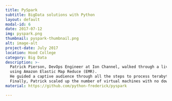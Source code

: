 ```yaml
---
title: PySpark
subtitle: BigData solutions with Python
layout: default
modal-id: 6
date: 2017-07-12
img: pyspark.png
thumbnail: pyspark-thumbnail.png
alt: image-alt
project-date: July 2017
location: Hood College
category: Big Data
description: >-
  Patrick Pierson, DevOps Engineer at Ion Channel, walked through a live deployment of PySpark
  using Amazon Elastic Map Reduce (EMR).
  He guided a captive audience through all the steps to process terabytes of data in minutes.
  Finally, Patrick scaled up the number of virtual machines with no downtime-all within PySpark!
material: https://github.com/python-frederick/pyspark

---
```

